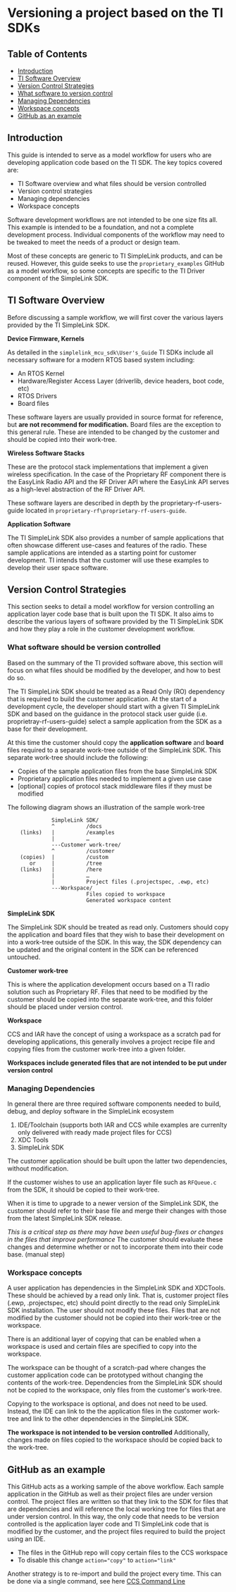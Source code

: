 # Versioning a project based on the TI SDKs





## Table of Contents

* [Introduction](#introduction)
* [TI Software Overview](#ti-software-overview)
* [Version Control Strategies](#version-control-strategies)
* [What software to version control](#what-software-should-be-version-controlled)
* [Managing Dependencies](#managing-dependencies)
* [Workspace concepts](#workspace-concepts)
* [GitHub as an example](#github-as-an-example)

## Introduction

This guide is intended to serve as a model workflow for users who are
developing application code based on the TI SDK. The key topics covered
are:

 - TI Software overview and what files should be version controlled
 - Version control strategies
 - Managing dependencies
 - Workspace concepts

Software development workflows are not intended to be one size fits all.
This example is intended to be a foundation, and not a complete development
process. Individual components of the workflow may need to be tweaked to meet
the needs of a product or design team.

Most of these concepts are generic to TI SimpleLink products, and can be
reused. However, this guide seeks to use the `proprietary_examples` GitHub as
a model workflow, so some concepts are specific to the TI Driver component
of the SimpleLink SDK.

## TI Software Overview

Before discussing a sample workflow, we will first cover the various
layers provided by the TI SimpleLink SDK.

**Device Firmware, Kernels**

As detailed in the `simplelink_mcu_sdk\User's_Guide` TI SDKs include all
necessary software for a modern RTOS based system including:

 - An RTOS Kernel
 - Hardware/Register Access Layer (driverlib, device headers, boot code, etc)
 - RTOS Drivers
 - Board files

These software layers are usually provided in source format for reference, but
**are not recommend for modification.** Board files are the exception to this
general rule. These are intended to be changed by the customer and should
be copied into their work-tree.

**Wireless Software Stacks**

These are the protocol stack implementations that implement a given wireless
specification. In the case of the Proprietary RF component there is the
EasyLink Radio API and the RF Driver API where the EasyLink API serves as a
high-level abstraction of the RF Driver API.

These software layers are described in depth by the proprietary-rf-users-guide
located in `proprietary-rf\proprietary-rf-users-guide`.

**Application Software**

The TI SimpleLink SDK also provides a number of sample applications that often
showcase different use-cases and features of the radio. These sample
applications are intended as a starting point for customer development. TI
intends that the customer will use these examples to develop their user space
software.

## Version Control Strategies

This section seeks to detail a model workflow for version controlling an
application layer code base that is built upon the TI SDK.
It also aims to describe the various layers of software provided by the TI
SimpleLink SDK and how they play a role in the customer development workflow.


### What software should be version controlled

Based on the summary of the TI provided software above, this section will focus
on what files should be modified by the developer, and how to best do so.

The TI SimpleLink SDK should be treated as a Read Only (RO) dependency that is
required to build the customer application. At the start of a development
cycle, the developer should start with a given TI SimpleLink SDK and based on
the guidance in the protocol stack user guide (i.e. proprietray-rf-users-guide)
select a sample application from the SDK as a base for their development.

At this time the customer should copy the **application software** and **board**
files required to a separate work-tree outside of the SimpleLink SDK.
This separate work-tree should include the following:

 * Copies of the sample application files from the base SimpleLink SDK
 * Proprietary application files needed to implement a given use case
 * [optional] copies of protocol stack middleware files if they must be modified

The following diagram shows an illustration of the sample work-tree


```
              SimpleLink SDK/
              ^          /docs
    (links)   |          /examples
              |          …
              ---Customer work-tree/
              ^          /customer
    (copies)  |          /custom
       or     |          /tree
    (links)   |          /here
              |          …
              |          Project files (.projectspec, .ewp, etc)
              ---Workspace/
                         Files copied to workspace
                         Generated workspace content
```

**SimpleLink SDK**

The SimpleLink SDK should be treated as read only. Customers should copy the
application and board files that they wish to base their development on into a
work-tree outside of the SDK. In this way, the SDK dependency can be updated
and the original content in the SDK can be referenced untouched.

**Customer work-tree**

This is where the application development occurs based on a TI radio solution
such as Proprietary RF. Files that need to be modified by the customer should
be copied into the separate work-tree, and this folder should be placed
under version control.

**Workspace**

CCS and IAR have the concept of using a workspace as a scratch pad for
developing applications, this generally involves a project recipe file and
copying files from the customer work-tree into a given folder.

**Workspaces include generated files that are not intended to be put under
version control**

### Managing Dependencies

In general there are three required software components needed to build, debug,
and deploy software in the SimpleLink ecosystem

 1. IDE/Toolchain (supports both IAR and CCS while examples are currenlty only delivered with ready made project files for CCS)
 2. XDC Tools
 3. SimpleLink SDK

The customer application should be built upon the latter two dependencies,
without modification.

If the customer wishes to use an application layer file such as `RFQueue.c`
from the SDK, it should be copied to their work-tree.

When it is time to upgrade to a newer version of the SimpleLink SDK, the
customer should refer to their base file and merge their changes with those
from the latest SimpleLink SDK release.

*This is a critical step as there may have been useful bug-fixes or changes in
the files that improve performance* The customer should evaluate these changes
and determine whether or not to incorporate them into their code base.
(manual step)

### Workspace concepts

A user application has dependencies in the SimpleLink SDK and XDCTools.
These should be achieved by a read only link. That is, customer project files
(.ewp, .projectspec, etc) should point directly to the read only SimpleLink SDK
installation. The user should not modify these files. Files that are not
modified by the customer should not be copied into their work-tree or the
workspace.

There is an additional layer of copying that can be enabled when a workspace is
used and certain files are specified to copy into the workspace.

The workspace can be thought of a scratch-pad where changes the customer
application code can be prototyped without changing the contents of the
work-tree. Dependencies from the SimpleLink SDK should not be copied to the
workspace, only files from the customer's work-tree.

Copying to the workspace is optional, and does not need to be used. Instead,
the IDE can link to the the application files in the customer work-tree and
link to the other dependencies in the SimpleLink SDK.

**The workspace is not intended to be version controlled** Additionally,
changes made on files copied to the workspace should be copied back to the
work-tree.


## GitHub as an example

This GitHub acts as a working sample of the above workflow.
Each sample application in the GitHub as well as their project files are under
version control. The project files are written so that they link to the SDK
for files that are dependencies and will reference the local working
tree for files that are under version control. In this way, the only code that
needs to be version controlled is the application layer code and TI SimpleLink
code that is modified by the customer, and the project files required to build
the project using an IDE.

 - The files in the GitHub repo will copy certain files to the CCS workspace
 - To disable this change `action="copy"` to `action="link"`

Another strategy is to re-import and build the project every time.  This can be
done via a single command, see here
[CCS Command Line](http://processors.wiki.ti.com/index.php/Projects_-_Command_Line_Build/Create)
